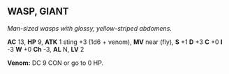 ## WASP, GIANT

_Man-sized wasps with glossy, yellow-striped abdomens._

**AC** 13, **HP** 9, **ATK** 1 sting +3 (1d6 + venom), **MV** near (fly), **S** +1 **D** +3 **C** +0 **I** -3 **W** +0 **Ch** -3, **AL** N, **LV** 2

**Venom:** DC 9 CON or go to 0 HP.

